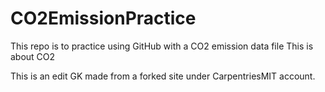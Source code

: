 # CO2EmissionPractice
 This repo is to practice using GitHub with a CO2 emission data file
This is about CO2


This is an edit GK made from a forked site under CarpentriesMIT account.

